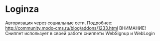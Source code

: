 Loginza
=========
Авторизация через социальные сети. Подробнее: http://community.modx-cms.ru/blog/addons/1233.html
ВНИМАНИЕ! Сниппет использует в своей работе сниппеты WebSignup и WebLogin